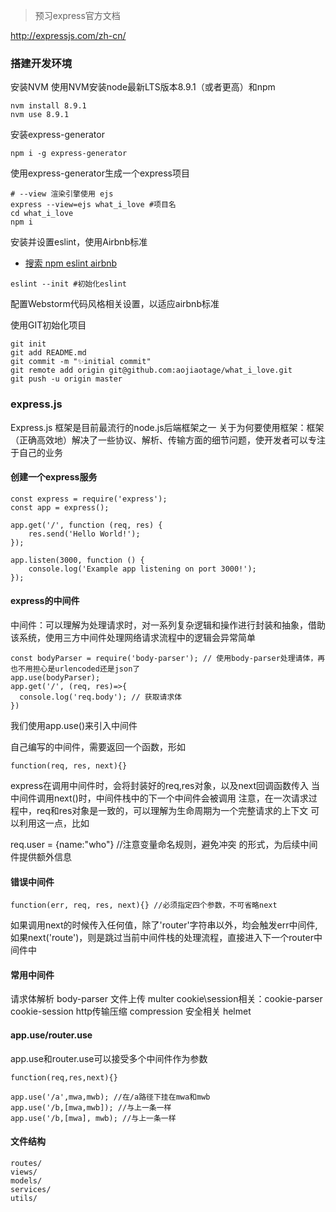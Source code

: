 > 预习express官方文档

http://expressjs.com/zh-cn/

### 搭建开发环境

安装NVM
使用NVM安装node最新LTS版本8.9.1（或者更高）和npm

```
nvm install 8.9.1
nvm use 8.9.1
```

安装express-generator

```
npm i -g express-generator
```

使用express-generator生成一个express项目

```
# --view 渲染引擎使用 ejs
express --view=ejs what_i_love #项目名
cd what_i_love
npm i
```

安装并设置eslint，使用Airbnb标准

- [搜索 npm eslint airbnb](https://www.npmjs.com/package/eslint-config-airbnb)

```
eslint --init #初始化eslint
```

配置Webstorm代码风格相关设置，以适应airbnb标准

使用GIT初始化项目

```
git init
git add README.md
git commit -m "✨initial commit"
git remote add origin git@github.com:aojiaotage/what_i_love.git
git push -u origin master
```


### express.js

Express.js 框架是目前最流行的node.js后端框架之一
关于为何要使用框架：框架（正确高效地）解决了一些协议、解析、传输方面的细节问题，使开发者可以专注于自己的业务

#### 创建一个express服务

```
const express = require('express');
const app = express();

app.get('/', function (req, res) {
    res.send('Hello World!');
});
  
app.listen(3000, function () {
    console.log('Example app listening on port 3000!');
});
```

#### express的中间件

中间件：可以理解为处理请求时，对一系列复杂逻辑和操作进行封装和抽象，借助该系统，使用三方中间件处理网络请求流程中的逻辑会异常简单

```
const bodyParser = require('body-parser'); // 使用body-parser处理请体，再也不用担心是urlencoded还是json了
app.use(bodyParser);
app.get('/', (req, res)=>{
  console.log('req.body'); // 获取请求体
})
```

我们使用app.use()来引入中间件

自己编写的中间件，需要返回一个函数，形如

```
function(req, res, next){}
```

express在调用中间件时，会将封装好的req,res对象，以及next回调函数传入
当中间件调用next()时，中间件栈中的下一个中间件会被调用
注意，在一次请求过程中，req和res对象是一致的，可以理解为生命周期为一个完整请求的上下文
可以利用这一点，比如

req.user = {name:"who"} //注意变量命名规则，避免冲突
的形式，为后续中间件提供额外信息

#### 错误中间件

```
function(err, req, res, next){} //必须指定四个参数，不可省略next
```

如果调用next的时候传入任何值，除了'router'字符串以外，均会触发err中间件,
如果next('route')，则是跳过当前中间件栈的处理流程，直接进入下一个router中间件中

#### 常用中间件

请求体解析 body-parser
文件上传 multer
cookie\session相关：cookie-parser cookie-session
http传输压缩 compression
安全相关 helmet

#### app.use/router.use

app.use和router.use可以接受多个中间件作为参数

```
function(req,res,next){}

app.use('/a',mwa,mwb); //在/a路径下挂在mwa和mwb
app.use('/b,[mwa,mwb]); //与上一条一样
app.use('/b,[mwa], mwb); //与上一条一样
```

#### 文件结构

```
routes/
views/
models/
services/
utils/
```